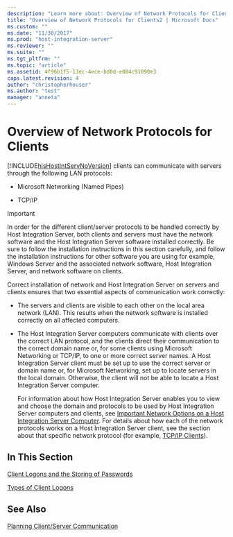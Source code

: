 ```yaml
---
description: "Learn more about: Overview of Network Protocols for Clients"
title: "Overview of Network Protocols for Clients2 | Microsoft Docs"
ms.custom: ""
ms.date: "11/30/2017"
ms.prod: "host-integration-server"
ms.reviewer: ""
ms.suite: ""
ms.tgt_pltfrm: ""
ms.topic: "article"
ms.assetid: 4f96b1f5-13ec-4ece-bd0d-e084c91090e3
caps.latest.revision: 4
author: "christopherhouser"
ms.author: "test"
manager: "anneta"
---
```

# Overview of Network Protocols for Clients
[!INCLUDE[hisHostIntServNoVersion](../includes/hishostintservnoversion-md.md)] clients can communicate with servers through the following LAN protocols:  
  
-   Microsoft Networking (Named Pipes)  
  
-   TCP/IP  
  
> [!IMPORTANT]
>  In order for the different client/server protocols to be handled correctly by Host Integration Server, both clients and servers must have the network software and the Host Integration Server software installed correctly. Be sure to follow the installation instructions in this section carefully, and follow the installation instructions for other software you are using for example, Windows Server and the associated network software, Host Integration Server, and network software on clients.  
  
 Correct installation of network and Host Integration Server on servers and clients ensures that two essential aspects of communication work correctly:  
  
- The servers and clients are visible to each other on the local area network (LAN). This results when the network software is installed correctly on all affected computers.  
  
- The Host Integration Server computers communicate with clients over the correct LAN protocol, and the clients direct their communication to the correct domain name or, for some clients using Microsoft Networking or TCP/IP, to one or more correct server names. A Host Integration Server client must be set up to use the correct server or domain name or, for Microsoft Networking, set up to locate servers in the local domain. Otherwise, the client will not be able to locate a Host Integration Server computer.  
  
  For information about how Host Integration Server enables you to view and choose the domain and protocols to be used by Host Integration Server computers and clients, see [Important Network Options on a Host Integration Server Computer](../core/important-network-options-on-a-host-integration-server-computer2.md). For details about how each of the network protocols works on a Host Integration Server client, see the section about that specific network protocol (for example, [TCP/IP Clients](../core/tcp-ip-clients2.md)).  
  
## In This Section  
 [Client Logons and the Storing of Passwords](../core/client-logons-and-the-storing-of-passwords1.md)  
  
 [Types of Client Logons](../core/types-of-client-logons1.md)  
  
## See Also  
 [Planning Client/Server Communication](../core/planning-client-server-communication2.md)
